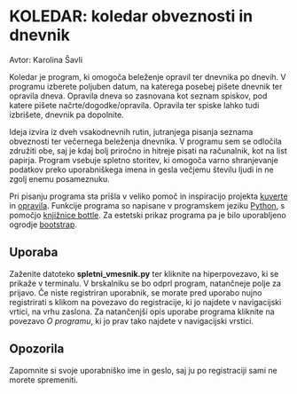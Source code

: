 # KOLEDAR: koledar obveznosti in dnevnik
Avtor: Karolina Šavli

Koledar je program, ki omogoča beleženje opravil ter dnevnika po dnevih. V programu izberete poljuben datum, na katerega posebej pišete dnevnik ter opravila dneva. Opravila dneva so zasnovana kot seznam spiskov, pod katere pišete načrte/dogodke/opravila. Opravila ter spiske lahko tudi izbrišete, dnevnik pa dopolnite. 

Ideja izvira iz dveh vsakodnevnih rutin, jutranjega pisanja seznama obveznosti ter večernega beleženja dnevnika. V programu sem se odločila združiti obe, saj je kdaj bolj priročno in hitreje pisati na računalnik, kot na list papirja. Program vsebuje spletno storitev, ki omogoča varno shranjevanje podatkov preko uporabniškega imena in gesla večjemu številu ljudi in ne zgolj enemu posameznuku.

Pri pisanju programa sta prišla v veliko pomoč in inspiracijo projekta [kuverte](https://github.com/matijapretnar/uvod-v-programiranje/tree/master/projekti/kuverte) in [opravila](https://github.com/matijapretnar/uvod-v-programiranje/tree/master/projekti/opravila). Funkcije programa so napisane v programskem jeziku [Python](https://www.python.org/), s pomočjo [knjižnice bottle](https://bottlepy.org/docs/dev/). 
Za estetski prikaz programa pa je bilo uporabljeno ogrodje [bootstrap](https://getbootstrap.com/).

## Uporaba
Zaženite datoteko **spletni_vmesnik.py** ter kliknite na hiperpovezavo, ki se prikaže v terminalu. V brskalniku se bo odprl program, natančneje polje za prijavo. Če niste registriran uporabnik, se morate pred uporabo nujno registrirati s klikom na povezavo do registracije, ki jo najdete v navigacijski vrtici, na vrhu zaslona. Za natančenjši opis uporabe programa kliknite na povezavo *O programu*, ki jo prav tako najdete v navigacijski vrstici. 

## Opozorila
Zapomnite si svoje uporabniško ime in geslo, saj ju po registraciji sami ne morete spremeniti.
